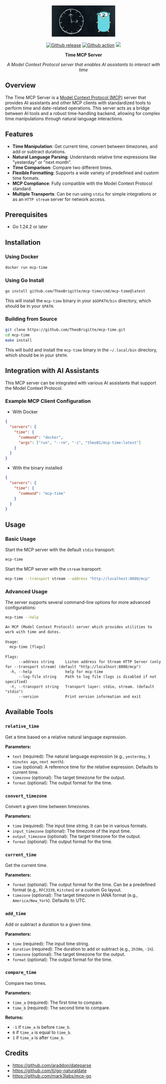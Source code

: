 <p align="center">
    <img src="assets/mcp-time.png" alt="MCP time logo" height="100px">
</p>

<div align="center">

<a href="https://github.com/TheoBrigitte/mcp-time/releases"><img src="https://img.shields.io/github/release/TheoBrigitte/mcp-time.svg" alt="Github release"></a>
<a href="https://github.com/TheoBrigitte/mcp-time/actions/workflows/go.yaml"><img src="https://github.com/TheoBrigitte/mcp-time/actions/workflows/go.yaml/badge.svg?branch=main" alt="Github action"></a>
<a href="https://pkg.go.dev/github.com/TheoBrigitte/mcp-time"><img src="https://pkg.go.dev/badge/github.com/TheoBrigitte/mcp-time.svg)](https://pkg.go.dev/github.com/TheoBrigitte/mcp-time"></a>

<strong>Time MCP Server</strong>

*A Model Context Protocol server that enables AI assistants to interact with time*

</div>

## Overview

The Time MCP Server is a [Model Context Protocol (MCP)](https://github.com/modelcontextprotocol) server that provides AI assistants and other MCP clients with standardized tools to perform time and date-related operations. This server acts as a bridge between AI tools and a robust time-handling backend, allowing for complex time manipulations through natural language interactions.

## Features

- **Time Manipulation**: Get current time, convert between timezones, and add or subtract durations.
- **Natural Language Parsing**: Understands relative time expressions like "yesterday" or "next month".
- **Time Comparison**: Compare two different times.
- **Flexible Formatting**: Supports a wide variety of predefined and custom time formats.
- **MCP Compliance**: Fully compatible with the Model Context Protocol standard.
- **Multiple Transports**: Can be run using `stdio` for simple integrations or as an `HTTP stream` server for network access.

## Prerequisites

- Go 1.24.2 or later

## Installation

### Using Docker

```bash
docker run mcp-time
```

### Using Go Install

```bash
go install github.com/TheoBrigitte/mcp-time/cmd/mcp-time@latest
```

This will install the `mcp-time` binary in your `$GOPATH/bin` directory, which should be in your `$PATH`.

### Building from Source

```bash
git clone https://github.com/TheoBrigitte/mcp-time.git
cd mcp-time
make install
```

This will build and install the `mcp-time` binary in the `~/.local/bin` directory, which should be in your `$PATH`.

## Integration with AI Assistants

This MCP server can be integrated with various AI assistants that support the Model Context Protocol.

### Example MCP Client Configuration

- With Docker

```json
{
  "servers": {
    "time": {
      "command": "docker",
      "args": ["run", "--rm", "-i", "theo01/mcp-time:latest"]
    }
  }
}
```

- With the binary installed

```json
{
  "servers": {
    "time": {
      "command": "mcp-time"
    }
  }
}
```

## Usage

### Basic Usage

Start the MCP server with the default `stdio` transport:

```bash
mcp-time
```

Start the MCP server with the `stream` transport:

```bash
mcp-time --transport stream --address "http://localhost:8080/mcp"
```

### Advanced Usage

The server supports several command-line options for more advanced configurations:

```bash
mcp-time --help
```

```
An MCP (Model Context Protocol) server which provides utilities to work with time and dates.

Usage:
  mcp-time [flags]

Flags:
      --address string     Listen address for Stream HTTP Server (only for --transport stream) (default "http://localhost:8080/mcp")
  -h, --help               help for mcp-time
      --log-file string    Path to log file (logs is disabled if not specified)
  -t, --transport string   Transport layer: stdio, stream. (default "stdio")
      --version            Print version information and exit
```

## Available Tools

### `relative_time`

Get a time based on a relative natural language expression.

**Parameters:**
- `text` (required): The natural language expression (e.g., `yesterday`, `5 minutes ago`, `next month`).
- `time` (optional): A reference time for the relative expression. Defaults to current time.
- `timezone` (optional): The target timezone for the output.
- `format` (optional): The output format for the time.

### `convert_timezone`

Convert a given time between timezones.

**Parameters:**
- `time` (required): The input time string. It can be in various formats.
- `input_timezone` (optional): The timezone of the input time.
- `output_timezone` (optional): The target timezone for the output.
- `format` (optional): The output format for the time.

### `current_time`

Get the current time.

**Parameters:**
- `format` (optional): The output format for the time. Can be a predefined format (e.g., `RFC3339`, `Kitchen`) or a custom Go layout.
- `timezone` (optional): The target timezone in IANA format (e.g., `America/New_York`). Defaults to UTC.

### `add_time`

Add or subtract a duration to a given time.

**Parameters:**
- `time` (required): The input time string.
- `duration` (required): The duration to add or subtract (e.g., `2h30m`, `-1h`).
- `timezone` (optional): The target timezone for the output.
- `format` (optional): The output format for the time.

### `compare_time`

Compare two times.

**Parameters:**
- `time_a` (required): The first time to compare.
- `time_b` (required): The second time to compare.

**Returns:**
- `-1` if `time_a` is before `time_b`.
- `0` if `time_a` is equal to `time_b`.
- `1` if `time_a` is after `time_b`.

## Credits

- https://github.com/araddon/dateparse
- https://github.com/tj/go-naturaldate
- https://github.com/mark3labs/mcp-go
